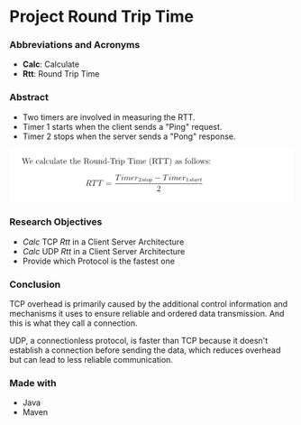 # Project Round Trip Time

### Abbreviations and Acronyms
* **Calc**: Calculate
* **Rtt**: Round Trip Time 

### Abstract
* Two timers are involved in measuring the RTT.
* Timer 1 starts when the client sends a "Ping" request.
* Timer 2 stops when the server sends a "Pong" response.

![RTT Equation](./math.png)

### Research Objectives
* *Calc* TCP *Rtt* in a Client Server Architecture
* *Calc* UDP *Rtt* in a Client Server Architecture
* Provide which Protocol is the fastest one

### Conclusion
TCP overhead is primarily caused by the additional control information and mechanisms it uses to ensure reliable and ordered data transmission. And this is what they call a connection.

UDP, a connectionless protocol, is faster than TCP because it doesn't establish a connection before sending the data, which reduces overhead but can lead to less reliable communication.

### Made with
* Java
* Maven